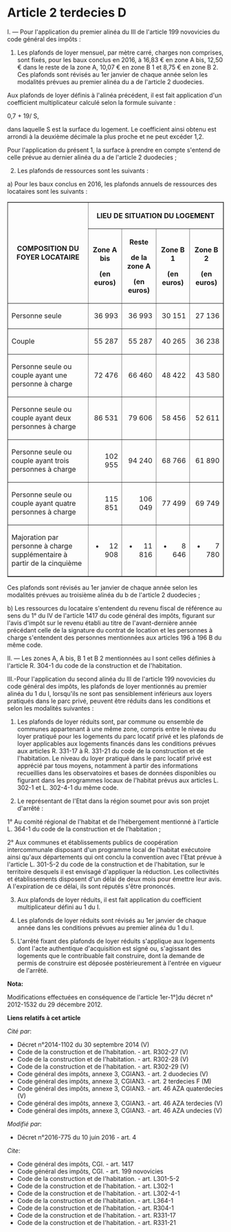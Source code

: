 # Article 2 terdecies D

I. ― Pour l'application du premier alinéa du III de l'article 199 novovicies du code général des impôts : 

1. Les plafonds de loyer mensuel, par mètre carré, charges non comprises, sont fixés, pour les baux conclus en 2016, à 16,83
€ en zone A bis, 12,50 € dans le reste de la zone A, 10,07 € en zone B 1 et 8,75 € en zone B 2. Ces plafonds sont révisés au
1er janvier de chaque année selon les modalités prévues au premier alinéa du a de l'article 2 duodecies. 

Aux plafonds de loyer définis à l'alinéa précédent, il est fait application d'un coefficient multiplicateur calculé selon la
formule suivante : 

0,7 + 19/ S, 

dans laquelle S est la surface du logement. Le coefficient ainsi obtenu est arrondi à la deuxième décimale la plus proche et
ne peut excéder 1,2. 

Pour l'application du présent 1, la surface à prendre en compte s'entend de celle prévue au dernier alinéa du a de l'article
2 duodecies ; 

2. Les plafonds de ressources sont les suivants : 

a) Pour les baux conclus en 2016, les plafonds annuels de ressources des locataires sont les suivants : 

<table border="1">
  <tbody>
    <tr>
      <th rowspan="2">

COMPOSITION DU FOYER LOCATAIRE 

</th>
      <th colspan="4">

LIEU DE SITUATION DU LOGEMENT 

</th>
    </tr>
    <tr>
      <th>

Zone A bis 

(en euros) 

</th>
      <th>

Reste 

de la zone A 

(en euros) 

</th>
      <th>

Zone B 1 

(en euros) 

</th>
      <th>

Zone B 2 

(en euros) 

</th>
    </tr>
    <tr>
      <td valign="middle" align="left">

Personne seule 

</td>
      <td align="right" valign="middle">

36 993 

</td>
      <td valign="middle" align="right">

36 993 

</td>
      <td valign="middle" align="right">

30 151 

</td>
      <td valign="middle" align="right">

27 136 

</td>
    </tr>
    <tr>
      <td align="left" valign="middle">

Couple 

</td>
      <td align="right" valign="middle">

55 287 

</td>
      <td valign="middle" align="right">

55 287 

</td>
      <td align="right" valign="middle">

40 265 

</td>
      <td align="right" valign="middle">

36 238 

</td>
    </tr>
    <tr>
      <td valign="middle" align="left">

Personne seule ou couple ayant une personne à charge 

</td>
      <td align="right" valign="middle">

72 476 

</td>
      <td valign="middle" align="right">

66 460 

</td>
      <td align="right" valign="middle">

48 422 

</td>
      <td align="right" valign="middle">

43 580 

</td>
    </tr>
    <tr>
      <td align="left" valign="middle">

Personne seule ou couple ayant deux personnes à charge 

</td>
      <td valign="middle" align="right">

86 531 

</td>
      <td align="right" valign="middle">

79 606 

</td>
      <td align="right" valign="middle">

58 456 

</td>
      <td valign="middle" align="right">

52 611 

</td>
    </tr>
    <tr>
      <td valign="middle" align="left">

Personne seule ou couple ayant trois personnes à charge 

</td>
      <td align="right" valign="middle">

102 955 

</td>
      <td valign="middle" align="right">

94 240 

</td>
      <td align="right" valign="middle">

68 766 

</td>
      <td valign="middle" align="right">

61 890 

</td>
    </tr>
    <tr>
      <td valign="middle" align="left">

Personne seule ou couple ayant quatre personnes à charge 

</td>
      <td align="right" valign="middle">

115 851 

</td>
      <td align="right" valign="middle">

106 049 

</td>
      <td align="right" valign="middle">

77 499 

</td>
      <td valign="middle" align="right">

69 749 

</td>
    </tr>
    <tr>
      <td valign="middle" align="left">

Majoration par personne à charge supplémentaire à partir de la cinquième 

</td>
      <td align="right" valign="middle">

+ 12 908 

</td>
      <td align="right" valign="middle">

+ 11 816 

</td>
      <td align="right" valign="middle">

+ 8 646 

</td>
      <td align="right" valign="middle">

+ 7 780</td>
    </tr>
  </tbody>
</table>

Ces plafonds sont révisés au 1er janvier de chaque année selon les modalités prévues au troisième alinéa du b de l'article 2
duodecies ; 

b) Les ressources du locataire s'entendent du revenu fiscal de référence au sens du 1° du IV de l'article 1417 du code
général des impôts, figurant sur l'avis d'impôt sur le revenu établi au titre de l'avant-dernière année précédant celle de la
signature du contrat de location et les personnes à charge s'entendent des personnes mentionnées aux articles 196 à 196 B du
même code. 

II. ― Les zones A, A bis, B 1 et B 2 mentionnées au I sont celles définies à l'article R. 304-1 du code de la construction et
de l'habitation. 

III.-Pour l'application du second alinéa du III de l'article 199 novovicies du code général des impôts, les plafonds de loyer
mentionnés au premier alinéa du 1 du I, lorsqu'ils ne sont pas sensiblement inférieurs aux loyers pratiqués dans le parc
privé, peuvent être réduits dans les conditions et selon les modalités suivantes : 

1. Les plafonds de loyer réduits sont, par commune ou ensemble de communes appartenant à une même zone, compris entre le
niveau du loyer pratiqué pour les logements du parc locatif privé et les plafonds de loyer applicables aux logements financés
dans les conditions prévues aux articles R. 331-17 à R. 331-21 du code de la construction et de l'habitation. Le niveau du
loyer pratiqué dans le parc locatif privé est apprécié par tous moyens, notamment à partir des informations recueillies dans
les observatoires et bases de données disponibles ou figurant dans les programmes locaux de l'habitat prévus aux articles L.
302-1 et L. 302-4-1 du même code. 

2. Le représentant de l'Etat dans la région soumet pour avis son projet d'arrêté : 

1° Au comité régional de l'habitat et de l'hébergement mentionné à l'article L. 364-1 du code de la construction et de
l'habitation ; 

2° Aux communes et établissements publics de coopération intercommunale disposant d'un programme local de l'habitat
exécutoire ainsi qu'aux départements qui ont conclu la convention avec l'Etat prévue à l'article L. 301-5-2 du code de la
construction et de l'habitation, sur le territoire desquels il est envisagé d'appliquer la réduction. Les collectivités et
établissements disposent d'un délai de deux mois pour émettre leur avis. A l'expiration de ce délai, ils sont réputés s'être
prononcés. 

3. Aux plafonds de loyer réduits, il est fait application du coefficient multiplicateur défini au 1 du I. 

4. Les plafonds de loyer réduits sont révisés au 1er janvier de chaque année dans les conditions prévues au premier alinéa du
1 du I. 

5. L'arrêté fixant des plafonds de loyer réduits s'applique aux logements dont l'acte authentique d'acquisition est signé ou,
s'agissant des logements que le contribuable fait construire, dont la demande de permis de construire est déposée
postérieurement à l'entrée en vigueur de l'arrêté.

**Nota:**

Modifications effectuées en conséquence de l'article 1er-1°]du décret n° 2012-1532 du 29 décembre 2012.

**Liens relatifs à cet article**

_Cité par_:

  - Décret n°2014-1102 du 30 septembre 2014 (V)
  - Code de la construction et de l'habitation. - art. R302-27 (V)
  - Code de la construction et de l'habitation. - art. R302-28 (V)
  - Code de la construction et de l'habitation. - art. R302-29 (V)
  - Code général des impôts, annexe 3, CGIAN3. - art. 2 duodecies (V)
  - Code général des impôts, annexe 3, CGIAN3. - art. 2 terdecies F (M)
  - Code général des impôts, annexe 3, CGIAN3. - art. 46 AZA quaterdecies (V)
  - Code général des impôts, annexe 3, CGIAN3. - art. 46 AZA terdecies (V)
  - Code général des impôts, annexe 3, CGIAN3. - art. 46 AZA undecies (V)

_Modifié par_:

  - Décret n°2016-775 du 10 juin 2016 - art. 4

_Cite_:

  - Code général des impôts, CGI. - art. 1417
  - Code général des impôts, CGI. - art. 199 novovicies
  - Code de la construction et de l'habitation. - art. L301-5-2
  - Code de la construction et de l'habitation. - art. L302-1
  - Code de la construction et de l'habitation. - art. L302-4-1
  - Code de la construction et de l'habitation. - art. L364-1
  - Code de la construction et de l'habitation. - art. R304-1
  - Code de la construction et de l'habitation. - art. R331-17
  - Code de la construction et de l'habitation. - art. R331-21
